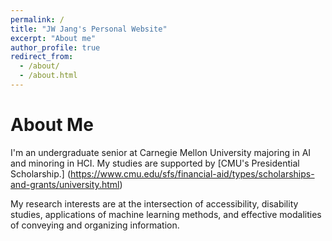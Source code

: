 ```yaml
---
permalink: /
title: "JW Jang's Personal Website"
excerpt: "About me"
author_profile: true
redirect_from: 
  - /about/
  - /about.html
---
```



About Me
======
I'm an undergraduate senior at Carnegie Mellon University majoring in AI and minoring in HCI. My studies are supported by [CMU's Presidential Scholarship.] (https://www.cmu.edu/sfs/financial-aid/types/scholarships-and-grants/university.html)

My research interests are at the intersection of accessibility, disability studies, applications of machine learning methods, and effective modalities of conveying and organizing information.



